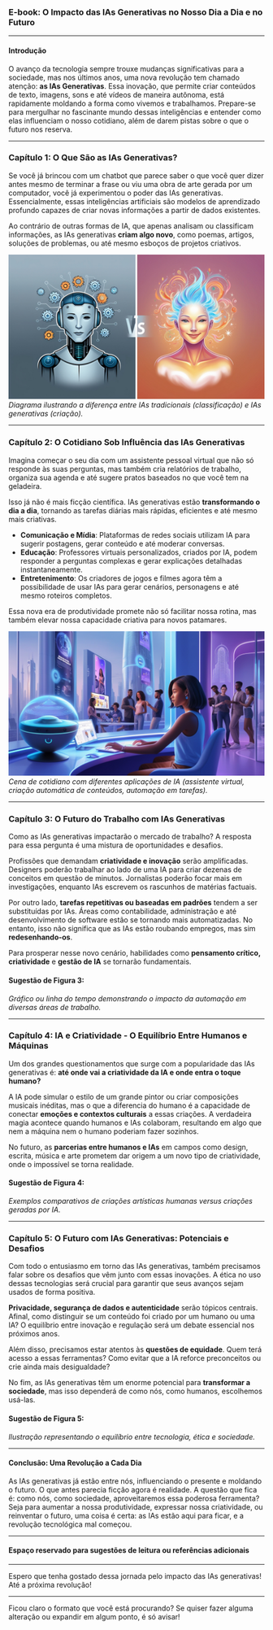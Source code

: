 ### **E-book: O Impacto das IAs Generativas no Nosso Dia a Dia e no Futuro**

---

#### **Introdução**

O avanço da tecnologia sempre trouxe mudanças significativas para a sociedade, mas nos últimos anos, uma nova revolução tem chamado atenção: **as IAs Generativas**. Essa inovação, que permite criar conteúdos de texto, imagens, sons e até vídeos de maneira autônoma, está rapidamente moldando a forma como vivemos e trabalhamos. Prepare-se para mergulhar no fascinante mundo dessas inteligências e entender como elas influenciam o nosso cotidiano, além de darem pistas sobre o que o futuro nos reserva.

---

### **Capítulo 1: O Que São as IAs Generativas?**

Se você já brincou com um chatbot que parece saber o que você quer dizer antes mesmo de terminar a frase ou viu uma obra de arte gerada por um computador, você já experimentou o poder das IAs generativas. Essencialmente, essas inteligências artificiais são modelos de aprendizado profundo capazes de criar novas informações a partir de dados existentes. 

Ao contrário de outras formas de IA, que apenas analisam ou classificam informações, as IAs generativas **criam algo novo**, como poemas, artigos, soluções de problemas, ou até mesmo esboços de projetos criativos.

![Image](AI-AIGen.jpg)
*Diagrama ilustrando a diferença entre IAs tradicionais (classificação) e IAs generativas (criação).*

---

### **Capítulo 2: O Cotidiano Sob Influência das IAs Generativas**

Imagina começar o seu dia com um assistente pessoal virtual que não só responde às suas perguntas, mas também cria relatórios de trabalho, organiza sua agenda e até sugere pratos baseados no que você tem na geladeira. 

Isso já não é mais ficção científica. IAs generativas estão **transformando o dia a dia**, tornando as tarefas diárias mais rápidas, eficientes e até mesmo mais criativas.

- **Comunicação e Mídia**: Plataformas de redes sociais utilizam IA para sugerir postagens, gerar conteúdo e até moderar conversas.
- **Educação**: Professores virtuais personalizados, criados por IA, podem responder a perguntas complexas e gerar explicações detalhadas instantaneamente.
- **Entretenimento**: Os criadores de jogos e filmes agora têm a possibilidade de usar IAs para gerar cenários, personagens e até mesmo roteiros completos.
  
Essa nova era de produtividade promete não só facilitar nossa rotina, mas também elevar nossa capacidade criativa para novos patamares.

![Image](FuturisticAI.jpg)
*Cena de cotidiano com diferentes aplicações de IA (assistente virtual, criação automática de conteúdos, automação em tarefas).* 

---

### **Capítulo 3: O Futuro do Trabalho com IAs Generativas**

Como as IAs generativas impactarão o mercado de trabalho? A resposta para essa pergunta é uma mistura de oportunidades e desafios.

Profissões que demandam **criatividade e inovação** serão amplificadas. Designers poderão trabalhar ao lado de uma IA para criar dezenas de conceitos em questão de minutos. Jornalistas poderão focar mais em investigações, enquanto IAs escrevem os rascunhos de matérias factuais.

Por outro lado, **tarefas repetitivas ou baseadas em padrões** tendem a ser substituídas por IAs. Áreas como contabilidade, administração e até desenvolvimento de software estão se tornando mais automatizadas. No entanto, isso não significa que as IAs estão roubando empregos, mas sim **redesenhando-os**.

Para prosperar nesse novo cenário, habilidades como **pensamento crítico, criatividade** e **gestão de IA** se tornarão fundamentais.

#### **Sugestão de Figura 3:**
*Gráfico ou linha do tempo demonstrando o impacto da automação em diversas áreas de trabalho.*

---

### **Capítulo 4: IA e Criatividade - O Equilíbrio Entre Humanos e Máquinas**

Um dos grandes questionamentos que surge com a popularidade das IAs generativas é: **até onde vai a criatividade da IA e onde entra o toque humano?**

A IA pode simular o estilo de um grande pintor ou criar composições musicais inéditas, mas o que a diferencia do humano é a capacidade de conectar **emoções e contextos culturais** a essas criações. A verdadeira magia acontece quando humanos e IAs colaboram, resultando em algo que nem a máquina nem o humano poderiam fazer sozinhos.

No futuro, as **parcerias entre humanos e IAs** em campos como design, escrita, música e arte prometem dar origem a um novo tipo de criatividade, onde o impossível se torna realidade.

#### **Sugestão de Figura 4:**
*Exemplos comparativos de criações artísticas humanas versus criações geradas por IA.*

---

### **Capítulo 5: O Futuro com IAs Generativas: Potenciais e Desafios**

Com todo o entusiasmo em torno das IAs generativas, também precisamos falar sobre os desafios que vêm junto com essas inovações. A ética no uso dessas tecnologias será crucial para garantir que seus avanços sejam usados de forma positiva.

**Privacidade, segurança de dados e autenticidade** serão tópicos centrais. Afinal, como distinguir se um conteúdo foi criado por um humano ou uma IA? O equilíbrio entre inovação e regulação será um debate essencial nos próximos anos.

Além disso, precisamos estar atentos às **questões de equidade**. Quem terá acesso a essas ferramentas? Como evitar que a IA reforce preconceitos ou crie ainda mais desigualdade? 

No fim, as IAs generativas têm um enorme potencial para **transformar a sociedade**, mas isso dependerá de como nós, como humanos, escolhemos usá-las.

#### **Sugestão de Figura 5:**
*Ilustração representando o equilíbrio entre tecnologia, ética e sociedade.*

---

#### **Conclusão: Uma Revolução a Cada Dia**

As IAs generativas já estão entre nós, influenciando o presente e moldando o futuro. O que antes parecia ficção agora é realidade. A questão que fica é: como nós, como sociedade, aproveitaremos essa poderosa ferramenta? Seja para aumentar a nossa produtividade, expressar nossa criatividade, ou reinventar o futuro, uma coisa é certa: as IAs estão aqui para ficar, e a revolução tecnológica mal começou.

---

#### **Espaço reservado para sugestões de leitura ou referências adicionais**

---

Espero que tenha gostado dessa jornada pelo impacto das IAs generativas! Até a próxima revolução!

---

Ficou claro o formato que você está procurando? Se quiser fazer alguma alteração ou expandir em algum ponto, é só avisar!
